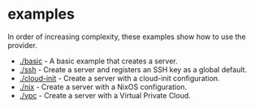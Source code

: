 # examples

In order of increasing complexity, these examples show how to use the provider.

- [./basic](./basic/main.tf) - A basic example that creates a server.
- [./ssh](./ssh/main.tf) - Create a server and registers an SSH key as a global default.
- [./cloud-init](./cloud-init/main.tf) - Create a server with a cloud-init configuration.
- [./nix](./nix/main.tf) - Create a server with a NixOS configuration.
- [./vpc](./vpc/main.tf) - Create a server with a Virtual Private Cloud.
